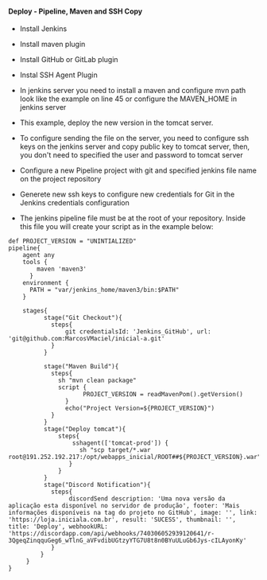 #### Deploy - Pipeline, Maven and SSH Copy

- Install Jenkins

- Install maven plugin

- Install GitHub or GitLab plugin

- Instal SSH Agent Plugin

- In jenkins server you need to install a maven and configure mvn path look like the example on line 45 or configure the MAVEN_HOME in jenkins server

- This example, deploy the new version in the tomcat server.

- To configure sending the file on the server, you need to configure ssh keys on the jenkins server and copy public key to tomcat server, then, you don't need to specified the user and password to tomcat server

- Configure a new Pipeline project with git and specified jenkins file name on the project repository

- Generete new ssh keys to configure new credentials for Git in the Jenkins credentials configuration

- The jenkins pipeline file must be at the root of your repository. Inside this file you will create your script as in the example below:


```
def PROJECT_VERSION = "UNINTIALIZED"
pipeline{
    agent any
    tools {
        maven 'maven3'
      }
    environment {
      PATH = "var/jenkins_home/maven3/bin:$PATH"
    }
    
    stages{
          stage("Git Checkout"){
            steps{
                git credentialsId: 'Jenkins_GitHub', url: 'git@github.com:MarcosVMaciel/inicial-a.git'
            }
          }
          
          stage("Maven Build"){
            steps{
              sh "mvn clean package"
              script {
                     PROJECT_VERSION = readMavenPom().getVersion()                                             
                }
                echo("Project Version=${PROJECT_VERSION}")
            }
          }      
          stage("Deploy tomcat"){
              steps{
                  sshagent(['tomcat-prod']) {                    
                    sh "scp target/*.war root@191.252.192.217:/opt/webapps_inicial/ROOT##${PROJECT_VERSION}.war"                     
                 }
              }
          }   
          stage("Discord Notification"){
            steps{
                 discordSend description: 'Uma nova versão da aplicação esta disponível no servidor de produção', footer: 'Mais informações disponíveis na tag do projeto no GitHub', image: '', link: 'https://loja.iniciala.com.br', result: 'SUCESS', thumbnail: '', title: 'Deploy', webhookURL: 'https://discordapp.com/api/webhooks/740306052939120641/r-3QgeqZinqquGeg6_wTlnG_aVFvdibUGtzyYTG7U8t8n0BYuULuGb6Jys-cILAyonKy'
            }
         }   
     }
}
```
